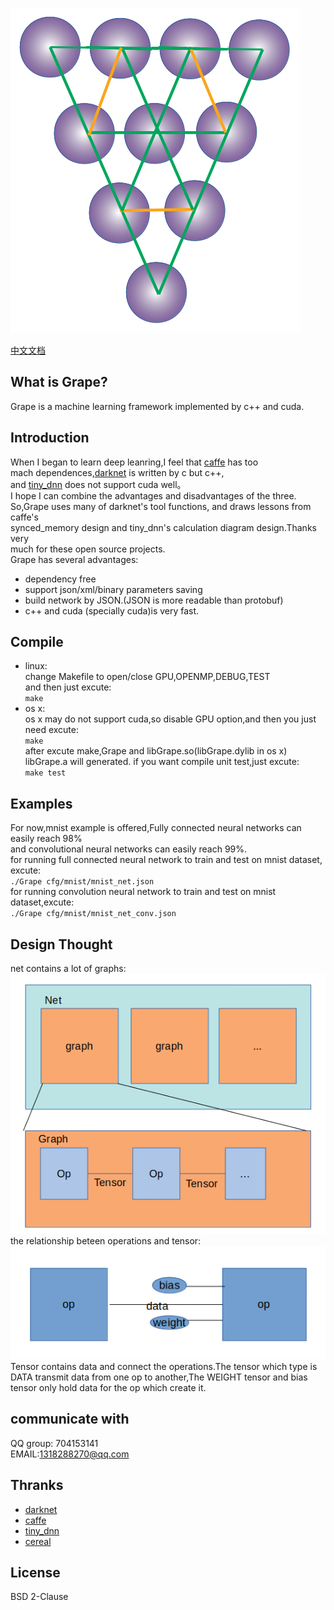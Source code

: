 ![Grape](/doc/pics/logo.png)  

[中文文档](https://blog.csdn.net/u011913612/article/details/100180166)  

## What is Grape?  
Grape is a machine learning framework implemented by c++ and cuda.  
## Introduction  
When I began to learn deep leanring,I feel that [caffe](https://github.com/BVLC/caffe) has too   
mach dependences,[darknet](https://github.com/pjreddie/darknet) is written by c but c++,  
and [tiny_dnn](https://github.com/tiny-dnn/tiny-dnn) does not support cuda well。  
I hope I can combine the advantages and disadvantages of the three.  
So,Grape uses many of darknet's tool functions, and draws lessons from caffe's  
synced_memory design and tiny_dnn's calculation diagram design.Thanks very  
much for these open source projects.  
Grape has several advantages:  

* dependency free
* support json/xml/binary parameters saving  
* build network by JSON.(JSON is more readable than protobuf)  
* c++ and cuda (specially cuda)is very fast.  

## Compile

* linux:  
change Makefile to open/close GPU,OPENMP,DEBUG,TEST  
and then just excute:  
  `make ` 
* os x:  
os x may do not support cuda,so disable GPU option,and then you just need excute:  
  `make`  
after excute make,Grape and libGrape.so(libGrape.dylib in os x) libGrape.a will generated.
if you want compile unit test,just excute:  
  `make test`  

## Examples  

For now,mnist example is offered,Fully connected neural networks can easily reach 98%  
and convolutional neural networks can easily reach 99%.  
for running full connected neural network to train and test on mnist dataset, excute:  
  `./Grape cfg/mnist/mnist_net.json`  
for running convolution neural network to train and test on mnist dataset,excute:  
  `./Grape cfg/mnist/mnist_net_conv.json`  

## Design Thought  
net contains a lot of graphs:  
![Grape](/doc/pics/net.png)  
the relationship beteen operations and tensor:  
![Grape](/doc/pics/op.png)  
Tensor contains data and connect the operations.The tensor which type is DATA transmit
data from one op to another,The WEIGHT tensor and bias tensor only hold data for the op
which create it.

## communicate with  

QQ group: 704153141  
EMAIL:1318288270@qq.com  

## Thranks  
* [darknet](https://github.com/pjreddie/darknet) 
* [caffe](https://github.com/BVLC/caffe)
* [tiny_dnn](https://github.com/tiny-dnn/tiny-dnn)
* [cereal](https://github.com/USCiLab/cereal)

## License  
BSD 2-Clause  